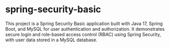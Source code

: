 # spring-security-basic
This project is a Spring Security Basic application built with Java 17, Spring Boot, and MySQL for user authentication and authorization. It demonstrates secure login and role-based access control (RBAC) using Spring Security, with user data stored in a MySQL database.
